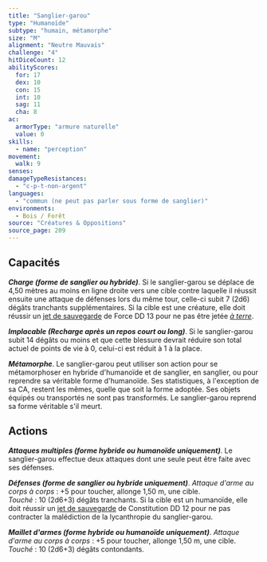```yaml
---
title: "Sanglier-garou"
type: "Humanoïde"
subtype: "humain, métamorphe"
size: "M"
alignment: "Neutre Mauvais"
challenge: "4"
hitDiceCount: 12
abilityScores:
  for: 17
  dex: 10
  con: 15
  int: 10
  sag: 11
  cha: 8
ac: 
  armorType: "armure naturelle"
  value: 0
skills: 
  - name: "perception"
movement: 
  walk: 9
senses: 
damageTypeResistances: 
  - "c-p-t-non-argent"
languages: 
  - "commun (ne peut pas parler sous forme de sanglier)"
environments:
  - Bois / Forêt
source: "Créatures & Oppositions"
source_page: 209
---
```

## Capacités
_**Charge (forme de sanglier ou hybride)**_. Si le sanglier-garou se déplace de 4,50 mètres au moins en ligne droite vers une cible contre laquelle il réussit ensuite une attaque de défenses lors du même tour, celle-ci subit 7 (2d6) dégâts tranchants supplémentaires. Si la cible est une créature, elle doit réussir un [jet de sauvegarde](/utiliser-les-caracteristiques#jets-de-sauvegarde) de Force DD 13 pour ne pas être jetée [_à terre_](/gerer-la-sante-du-personnage/#a-terre).

_**Implacable (Recharge après un repos court ou long)**_. Si le sanglier-garou subit 14 dégâts ou moins et que cette blessure devrait réduire son total actuel de points de vie à 0, celui-ci est réduit à 1 à la place.

_**Métamorphe**_. Le sanglier-garou peut utiliser son action pour se métamorphoser en hybride d'humanoïde et de sanglier, en sanglier, ou pour reprendre sa véritable forme d'humanoïde. Ses statistiques, à l'exception de sa CA, restent les mêmes, quelle que soit la forme adoptée. Ses objets équipés ou transportés ne sont pas transformés. Le sanglier-garou reprend sa forme véritable s'il meurt.

## Actions
_**Attaques multiples (forme hybride ou humanoïde uniquement)**_. Le sanglier-garou effectue deux attaques dont une seule peut être faite avec ses défenses.

_**Défenses (forme de sanglier ou hybride uniquement)**_. _Attaque d'arme au corps à corps_ : +5 pour toucher, allonge 1,50 m, une cible.  
_Touché_ : 10 (2d6+3) dégâts tranchants. Si la cible est un humanoïde, elle doit réussir un [jet de sauvegarde](/utiliser-les-caracteristiques#jets-de-sauvegarde) de Constitution DD 12 pour ne pas contracter la malédiction de la lycanthropie du sanglier-garou.

_**Maillet d'armes (forme hybride ou humanoïde uniquement)**_. _Attaque d'arme au corps à corps_ : +5 pour toucher, allonge 1,50 m, une cible.  
_Touché_ : 10 (2d6+3) dégâts contondants.
